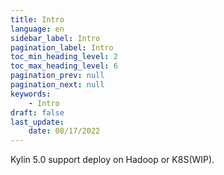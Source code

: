 ```yaml
---
title: Intro
language: en
sidebar_label: Intro
pagination_label: Intro
toc_min_heading_level: 2
toc_max_heading_level: 6
pagination_prev: null
pagination_next: null
keywords:
    - Intro
draft: false
last_update:
    date: 08/17/2022
---
```


Kylin 5.0 support deploy on Hadoop or K8S(WIP).
